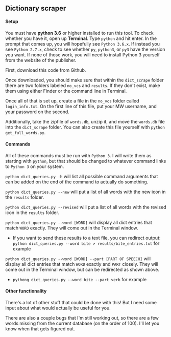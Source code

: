 ## Dictionary scraper

#### Setup
You must have **python 3.6** or higher installed to run this tool. To check whether you have it, open up **Terminal**. Type `python` and hit enter. In the prompt that comes up, you will hopefully see `Python 3.6.x`. If instead you see `Python 2.7.x`, check to see whether `py`, `python3`, or `py3` have the version you want. If none of those work, you will need to install Python 3 yourself from the website of the publisher.

First, download this code from Github.  

Once downloaded, you should make sure that within the `dict_scrape` folder there are two folders labeled `no_vcs` and `results`. If they don't exist, make them using either Finder or the command line in Terminal.

Once all of that is set up, create a file in the `no_vcs` folder called `login_info.txt`. On the first line of this file, put your MW username, and your password on the second.

Additionally, take the zipfile of `words.db`, unzip it, and move the `words.db` file into the `dict_scrape` folder. You can also create this file yourself with `python get_full_words.py`.

#### Commands
All of these commands must be run with `Python 3`. I will write them as starting with `python`, but that should be changed to whatever command links to `Python 3` on your system.

`python dict_queries.py -h` will list all possible command arguments that can be added on the end of the command to actually do something.

`python dict_queries.py --new` will put a list of all words with the new icon in the `results` folder.

`python dict_queries.py --revised` will put a list of all words with the revised icon in the `results` folder.

`python dict_queries.py --word [WORD]` will display all dict entries that match `WORD` exactly. They will come out in the Terminal window.
* If you want to send these results to a text file, you can redirect output: `python dict_queries.py --word bite > results/bite_entries.txt` for example
    
`python dict_queries.py --word [WORD] --part [PART OF SPEECH]` will display all dict entries that match `WORD` exactly and `PART` closely. They will come out in the Terminal window, but can be redirected as shown above.
* `pythong dict_queries.py --word bite --part verb` for example

#### Other functionality
There's a lot of other stuff that could be done with this! But I need some input about what would actually be useful for you.

There are also a couple bugs that I'm still working out, so there are a few words missing from the current database (on the order of 100). I'll let you know when that gets figured out.
